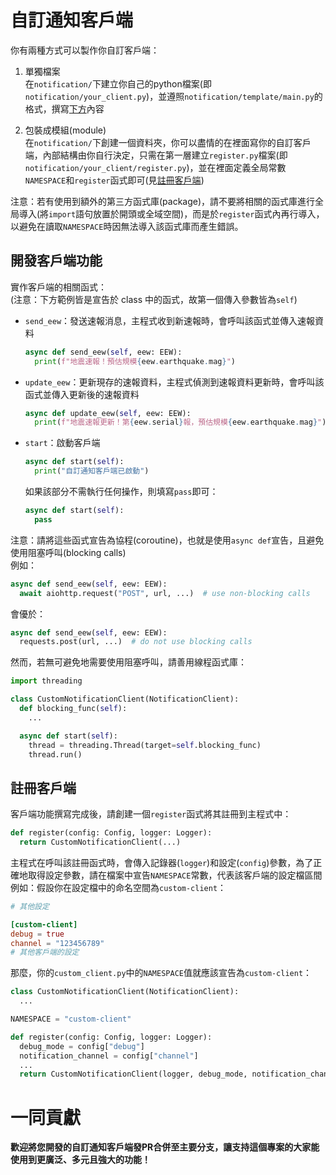 # 自訂通知客戶端
  
  你有兩種方式可以製作你自訂客戶端：
  1. 單獨檔案\
    在`notification/`下建立你自己的python檔案(即`notification/your_client.py`)，並遵照`notification/template/main.py`的格式，撰寫[下方](#開發客戶端功能)內容

  2. 包裝成模組(module)\
    在`notification/`下創建一個資料夾，你可以盡情的在裡面寫你的自訂客戶端，內部結構由你自行決定，只需在第一層建立`register.py`檔案(即`notification/your_client/register.py`)，並在裡面定義全局常數`NAMESPACE`和`register`函式即可(見[註冊客戶端](#註冊客戶端))

  注意：若有使用到額外的第三方函式庫(package)，請不要將相關的函式庫進行全局導入(將`import`語句放置於開頭或全域空間)，而是於`register`函式內再行導入，以避免在讀取`NAMESPACE`時因無法導入該函式庫而產生錯誤。

## 開發客戶端功能
  實作客戶端的相關函式：\
  (注意：下方範例皆是宣告於 class 中的函式，故第一個傳入參數皆為`self`)
  - `send_eew`：發送速報消息，主程式收到新速報時，會呼叫該函式並傳入速報資料
    ```py
    async def send_eew(self, eew: EEW):
      print(f"地震速報！預估規模{eew.earthquake.mag}")
    ```
  - `update_eew`：更新現存的速報資料，主程式偵測到速報資料更新時，會呼叫該函式並傳入更新後的速報資料
    ```py
    async def update_eew(self, eew: EEW):
      print(f"地震速報更新！第{eew.serial}報，預估規模{eew.earthquake.mag}")
    ```
  - `start`：啟動客戶端
    ```py
    async def start(self):
      print("自訂通知客戶端已啟動")
    ```
    如果該部分不需執行任何操作，則填寫`pass`即可：
    ```py
    async def start(self):
      pass
    ```

  注意：請將這些函式宣告為協程(coroutine)，也就是使用`async def`宣告，且避免使用阻塞呼叫(blocking calls)\
  例如：
  ```py
  async def send_eew(self, eew: EEW):
    await aiohttp.request("POST", url, ...)  # use non-blocking calls
  ```
  會優於：
  ```py
  async def send_eew(self, eew: EEW):
    requests.post(url, ...)  # do not use blocking calls
  ```

  然而，若無可避免地需要使用阻塞呼叫，請善用線程函式庫：
  ```py
  import threading

  class CustomNotificationClient(NotificationClient):
    def blocking_func(self):
      ...

    async def start(self):
      thread = threading.Thread(target=self.blocking_func)
      thread.run()
  ```

## 註冊客戶端
  客戶端功能撰寫完成後，請創建一個`register`函式將其註冊到主程式中：
  ```py
  def register(config: Config, logger: Logger):
    return CustomNotificationClient(...)
  ```
  主程式在呼叫該註冊函式時，會傳入記錄器(`logger`)和設定(`config`)參數，為了正確地取得設定參數，請在檔案中宣告`NAMESPACE`常數，代表該客戶端的設定檔區間\
  例如：假設你在設定檔中的命名空間為`custom-client`：
  ```toml
  # 其他設定

  [custom-client]
  debug = true
  channel = "123456789"
  # 其他客戶端的設定
  ```
  那麼，你的`custom_client.py`中的`NAMESPACE`值就應該宣告為`custom-client`：
  ```py
  class CustomNotificationClient(NotificationClient):
    ...

  NAMESPACE = "custom-client"

  def register(config: Config, logger: Logger):
    debug_mode = config["debug"]
    notification_channel = config["channel"]
    ...
    return CustomNotificationClient(logger, debug_mode, notification_channel, ...)
  ```

# 一同貢獻
  **歡迎將您開發的自訂通知客戶端發PR合併至主要分支，讓支持這個專案的大家能使用到更廣泛、多元且強大的功能！**

